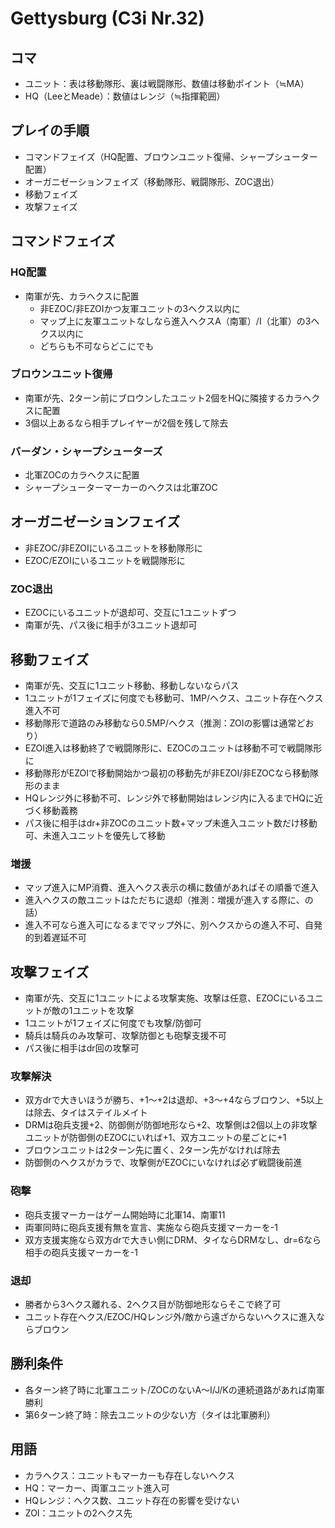 # Gettysburg (C3i Nr.32)

## コマ
- ユニット：表は移動隊形、裏は戦闘隊形、数値は移動ポイント（≒MA）
- HQ（LeeとMeade）：数値はレンジ（≒指揮範囲）

## プレイの手順
- コマンドフェイズ（HQ配置、ブロウンユニット復帰、シャープシューター配置）
- オーガニゼーションフェイズ（移動隊形、戦闘隊形、ZOC退出）
- 移動フェイズ
- 攻撃フェイズ

## コマンドフェイズ
### HQ配置
- 南軍が先、カラヘクスに配置
  - 非EZOC/非EZOIかつ友軍ユニットの3ヘクス以内に
  - マップ上に友軍ユニットなしなら進入ヘクスA（南軍）/I（北軍）の3ヘクス以内に
  - どちらも不可ならどこにでも

### ブロウンユニット復帰
- 南軍が先、2ターン前にブロウンしたユニット2個をHQに隣接するカラヘクスに配置
- 3個以上あるなら相手プレイヤーが2個を残して除去

### バーダン・シャープシューターズ
- 北軍ZOCのカラヘクスに配置
- シャープシューターマーカーのヘクスは北軍ZOC

## オーガニゼーションフェイズ
- 非EZOC/非EZOIにいるユニットを移動隊形に
- EZOC/EZOIにいるユニットを戦闘隊形に

### ZOC退出
- EZOCにいるユニットが退却可、交互に1ユニットずつ
- 南軍が先、パス後に相手が3ユニット退却可

## 移動フェイズ
- 南軍が先、交互に1ユニット移動、移動しないならパス
- 1ユニットが1フェイズに何度でも移動可、1MP/ヘクス、ユニット存在ヘクス進入不可
- 移動隊形で道路のみ移動なら0.5MP/ヘクス（推測：ZOIの影響は通常どおり）
- EZOI進入は移動終了で戦闘隊形に、EZOCのユニットは移動不可で戦闘隊形に
- 移動隊形がEZOIで移動開始かつ最初の移動先が非EZOI/非EZOCなら移動隊形のまま
- HQレンジ外に移動不可、レンジ外で移動開始はレンジ内に入るまでHQに近づく移動義務
- パス後に相手はdr+非ZOCのユニット数+マップ未進入ユニット数だけ移動可、未進入ユニットを優先して移動

### 増援
- マップ進入にMP消費、進入ヘクス表示の横に数値があればその順番で進入
- 進入ヘクスの敵ユニットはただちに退却（推測：増援が進入する際に、の話）
- 進入不可なら進入可になるまでマップ外に、別ヘクスからの進入不可、自発的到着遅延不可

## 攻撃フェイズ
- 南軍が先、交互に1ユニットによる攻撃実施、攻撃は任意、EZOCにいるユニットが敵の1ユニットを攻撃
- 1ユニットが1フェイズに何度でも攻撃/防御可
- 騎兵は騎兵のみ攻撃可、攻撃防御とも砲撃支援不可
- パス後に相手はdr回の攻撃可

### 攻撃解決
- 双方drで大きいほうが勝ち、+1～+2は退却、+3～+4ならブロウン、+5以上は除去、タイはステイルメイト
- DRMは砲兵支援+2、防御側が防御地形なら+2、攻撃側は2個以上の非攻撃ユニットが防御側のEZOCにいれば+1、双方ユニットの星ごとに+1
- ブロウンユニットは2ターン先に置く、2ターン先がなければ除去
- 防御側のヘクスがカラで、攻撃側がEZOCにいなければ必ず戦闘後前進

### 砲撃
- 砲兵支援マーカーはゲーム開始時に北軍14、南軍11
- 両軍同時に砲兵支援有無を宣言、実施なら砲兵支援マーカーを-1
- 双方支援実施なら双方drで大きい側にDRM、タイならDRMなし、dr=6なら相手の砲兵支援マーカーを-1

### 退却
- 勝者から3ヘクス離れる、2ヘクス目が防御地形ならそこで終了可
- ユニット存在ヘクス/EZOC/HQレンジ外/敵から遠ざからないヘクスに進入ならブロウン

## 勝利条件
- 各ターン終了時に北軍ユニット/ZOCのないA～I/J/Kの連続道路があれば南軍勝利
- 第6ターン終了時：除去ユニットの少ない方（タイは北軍勝利）

## 用語
- カラヘクス：ユニットもマーカーも存在しないヘクス
- HQ：マーカー、両軍ユニット進入可
- HQレンジ：ヘクス数、ユニット存在の影響を受けない
- ZOI：ユニットの2ヘクス先

